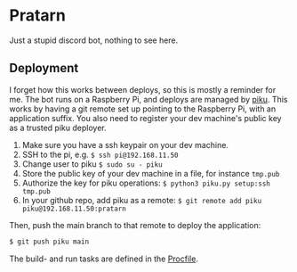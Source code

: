 # Pratarn

Just a stupid discord bot, nothing to see here.

## Deployment

I forget how this works between deploys, so this is mostly a reminder for me.
The bot runs on a Raspberry Pi, and deploys are managed by
[piku](https://github.com/piku/piku). This works by having a git remote set
up pointing to the Raspberry Pi, with an application suffix. You also
need to register your dev machine's public key as a trusted piku deployer.

1. Make sure you have a ssh keypair on your dev machine.
2. SSH to the pi, e.g. `$ ssh pi@192.168.11.50`
3. Change user to piku `$ sudo su - piku`
4. Store the public key of your dev machine in a file, for instance `tmp.pub`
5. Authorize the key for piku operations: `$ python3 piku.py setup:ssh tmp.pub`
6. In your github repo, add piku as a remote: `$ git remote add piku piku@192.168.11.50:pratarn`

Then, push the main branch to that remote to deploy the application:

```sh
$ git push piku main
```

The build- and run tasks are defined in the [Procfile](./Procfile).
